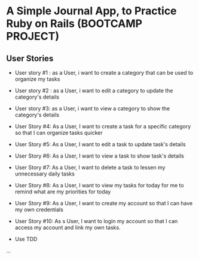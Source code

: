 # A Simple Journal App, to Practice Ruby on Rails (BOOTCAMP PROJECT)

## User Stories

* User story #1 : as a User, i want to create a category that can be used to organize my tasks

* User story #2 : as a User, i want to edit a category to update the category's details

* User story #3: as a User, i want to view a category to show the category's details

* User Story #4: As a User, I want to create a task for a specific category so that I can organize tasks quicker

* User Story #5: As a User, I want to edit a task to update task's details

* User Story #6: As a User, I want to view a task to show task's details

* User Story #7: As a User, I want to delete a task to lessen my unnecessary daily tasks

* User Story #8: As a User, I want to view my tasks for today for me to remind what are my priorities for today

* User Story #9: As a User, I want to create my account so that I can have my own credentials

* User Story #10: As s User, I want to login my account so that I can access my account and link my own tasks.

* Use TDD

 ...
